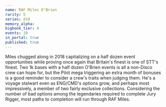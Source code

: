 ```yaml
---
name: RAF Miles O'Brien
rarity: 5
series: ds9
memory_alpha:
bigbook_tier: 4
events: 10
in_portal: true
published: true
---
```


Miles chugged along in 2018 capitalizing on a half dozen event opportunities while proving once again that Britain's finest is one of STT's finest. Two 1k bases with a half dozen O'Brien events is all a non-Disco crew can hope for, but the Pilot mega triggering an extra month of bonuses is a good reminder to consider a crew's traits when judging them. He's a voyage stalwart even as ENG/CMD's options grow, and perhaps most impressively, a member of two fairly exclusive collections. Considering the number of bad options among the legendaries required to complete Jury Rigger, most paths to completion will run through RAF Miles.
